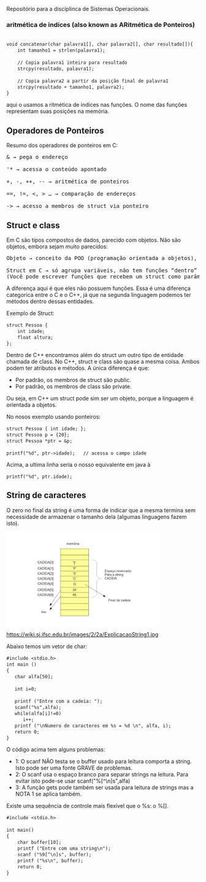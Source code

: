 Repositório para a disciplinca de Sistemas Operacionais.


### aritmética de indíces (also known as ARitmética de Ponteiros)
```

void concatenar(char palavra1[], char palavra2[], char resultado[]){
    int tamanho1 = strlen(palavra1);

    // Copia palavra1 inteira para resultado
    strcpy(resultado, palavra1);

    // Copia palavra2 a partir da posição final de palavra1
    strcpy(resultado + tamanho1, palavra2);
}
```
aqui o usamos a ritmética de indices nas funções. O nome das funções representam suas posições na memória.

## Operadores de Ponteiros

Resumo dos operadores de ponteiros em C:
<pre>
& → pega o endereço

'* → acessa o conteúdo apontado

+, -, ++, -- → aritmética de ponteiros

==, !=, <, > … → comparação de endereços

-> → acesso a membros de struct via ponteiro
</pre>

## Struct e class

Em C são tipos compostos de dados, parecido com objetos. Não são objetos, embora sejam muito parecidos:
<pre>
Objeto → conceito da POO (programação orientada a objetos), tem estado (atributos) e comportamento (métodos).

Struct em C → só agrupa variáveis, não tem funções “dentro” dele.
(Você pode escrever funções que recebem um struct como parâmetro, mas elas ficam fora do struct.)
</pre>

A diferença aqui é que eles não possuem funções. Essa é uma diferença categorica entre o C e o C++, já que na segunda linguagem podemos ter métodos dentro dessas entidades. 

Exemplo de Struct:

```
struct Pessoa {
    int idade;
    float altura;
};
```
Dentro de C++ encontramos além do struct um outro tipo de entidade chamada de class. No C++, struct e class são quase a mesma coisa. Ambos podem ter atributos e métodos. A única diferença é que:
- Por padrão, os membros de struct são public.
- Por padrão, os membros de class são private.

Ou seja, em C++ um struct pode sim ser um objeto, porque a linguagem é orientada a objetos.

No nosos exemplo usando ponteiros:
```
struct Pessoa { int idade; };
struct Pessoa p = {20};
struct Pessoa *ptr = &p;

printf("%d", ptr->idade);   // acessa o campo idade
```
Acima, a ultima linha seria o nosso equivalente em java à

```
printf("%d", ptr.idade);
```

## String de caracteres
O zero no final da string é uma forma de indicar que a mesma termina sem necessidade de armazenar o tamanho dela (algumas linguagens fazem isto).

<img src="rsc/ExplicacaoString1.png" alt="Explicação sobre String" width="400"/>


https://wiki.sj.ifsc.edu.br/images/2/2a/ExplicacaoString1.jpg


Abaixo temos um vetor de char:

```
#include <stdio.h>
int main ()
{
   char alfa[50];

   int i=0;

   printf ("Entre com a cadeia: ");
   scanf("%s",alfa);
   while(alfa[i]!=0)
      i++;
   printf ("\nNumero de caracteres em %s = %d \n", alfa, i);
   return 0;
}
```
O código acima tem alguns problemas:
- 1: O scanf NÃO testa se o buffer usado para leitura comporta a string. Isto pode ser uma fonte GRAVE de problemas.
- 2: O scanf usa o espaço branco para separar strings na leitura. Para evitar isto pode-se usar scanf("%[^\n]s",alfa)
- 3: A função gets pode também ser usada para leitura de strings mas a NOTA 1 se aplica também.

Existe uma sequência de controle mais flexível que o %s: o %[].

```
#include <stdio.h>

int main()
{
    char buffer[10];
    printf ("Entre com uma string\n");
    scanf ("%9[^\n]s", buffer);
    printf ("%s\n", buffer);
    return 0;
}
```

